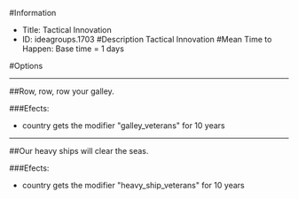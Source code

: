 #Information
 - Title: Tactical Innovation
 - ID: ideagroups.1703
#Description
Tactical Innovation
#Mean Time to Happen:
Base time = 1 days

#Options

___
##Row, row, row your galley.

###Efects:<ul><li>country gets the modifier "galley_veterans" for 10 years</li></ul>

___
##Our heavy ships will clear the seas.

###Efects:<ul><li>country gets the modifier "heavy_ship_veterans" for 10 years</li></ul>

